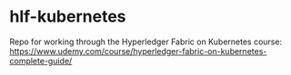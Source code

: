 # hlf-kubernetes

Repo for working through the Hyperledger Fabric on Kubernetes course: https://www.udemy.com/course/hyperledger-fabric-on-kubernetes-complete-guide/
